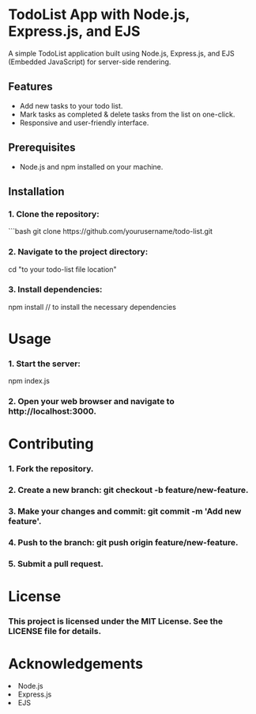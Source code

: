 # TodoList App with Node.js, Express.js, and EJS

A simple TodoList application built using Node.js, Express.js, and EJS (Embedded JavaScript) for server-side rendering.

## Features

- Add new tasks to your todo list.
- Mark tasks as completed & delete tasks from the list on one-click.
- Responsive and user-friendly interface.

## Prerequisites

- Node.js and npm installed on your machine.

## Installation

<h3>1. Clone the repository:</h3>
   ```bash
   git clone https://github.com/yourusername/todo-list.git
   
<h3>2. Navigate to the project directory:</h3>
    cd "to your todo-list file location"

<h3>3. Install dependencies:</h3>
     npm install  // to install the necessary dependencies 
     
<h1>Usage</h1>

<h3>1. Start the server:</h3>
   npm index.js
<h3>2. Open your web browser and navigate to http://localhost:3000.</h3>

<h1>Contributing</h1>
<h3>1. Fork the repository.</h3>
<h3>2. Create a new branch: git checkout -b feature/new-feature.</h3>
<h3>3. Make your changes and commit: git commit -m 'Add new feature'.</h3>
<h3>4. Push to the branch: git push origin feature/new-feature.</h3>
<h3>5. Submit a pull request.</h3>

<h1>License</h1>
   <h3>This project is licensed under the MIT License. See the LICENSE file for details.</h3>
<h1>Acknowledgements</h1>
  <li>Node.js</li>
  <li>Express.js</li>
  <li>EJS</li>
